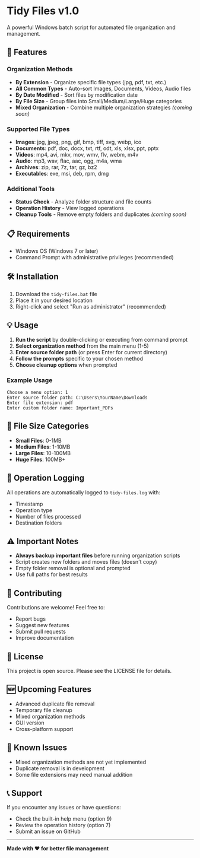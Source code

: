 # Tidy Files v1.0

A powerful Windows batch script for automated file organization and management.

## 🚀 Features

### Organization Methods
- **By Extension** - Organize specific file types (jpg, pdf, txt, etc.)
- **All Common Types** - Auto-sort Images, Documents, Videos, Audio files
- **By Date Modified** - Sort files by modification date
- **By File Size** - Group files into Small/Medium/Large/Huge categories
- **Mixed Organization** - Combine multiple organization strategies *(coming soon)*

### Supported File Types
- **Images**: jpg, jpeg, png, gif, bmp, tiff, svg, webp, ico
- **Documents**: pdf, doc, docx, txt, rtf, odt, xls, xlsx, ppt, pptx
- **Videos**: mp4, avi, mkv, mov, wmv, flv, webm, m4v
- **Audio**: mp3, wav, flac, aac, ogg, m4a, wma
- **Archives**: zip, rar, 7z, tar, gz, bz2
- **Executables**: exe, msi, deb, rpm, dmg

### Additional Tools
- **Status Check** - Analyze folder structure and file counts
- **Operation History** - View logged operations
- **Cleanup Tools** - Remove empty folders and duplicates *(coming soon)*

## 📋 Requirements

- Windows OS (Windows 7 or later)
- Command Prompt with administrative privileges (recommended)

## 🛠️ Installation

1. Download the `tidy-files.bat` file
2. Place it in your desired location
3. Right-click and select "Run as administrator" (recommended)

## 💡 Usage

1. **Run the script** by double-clicking or executing from command prompt
2. **Select organization method** from the main menu (1-5)
3. **Enter source folder path** (or press Enter for current directory)
4. **Follow the prompts** specific to your chosen method
5. **Choose cleanup options** when prompted

### Example Usage
```
Choose a menu option: 1
Enter source folder path: C:\Users\YourName\Downloads
Enter file extension: pdf
Enter custom folder name: Important_PDFs
```

## 🔧 File Size Categories

- **Small Files**: 0-1MB
- **Medium Files**: 1-10MB  
- **Large Files**: 10-100MB
- **Huge Files**: 100MB+

## 📝 Operation Logging

All operations are automatically logged to `tidy-files.log` with:
- Timestamp
- Operation type
- Number of files processed
- Destination folders

## ⚠️ Important Notes

- **Always backup important files** before running organization scripts
- Script creates new folders and moves files (doesn't copy)
- Empty folder removal is optional and prompted
- Use full paths for best results

## 🤝 Contributing

Contributions are welcome! Feel free to:
- Report bugs
- Suggest new features
- Submit pull requests
- Improve documentation

## 📄 License

This project is open source. Please see the LICENSE file for details.

## 🆕 Upcoming Features

- Advanced duplicate file removal
- Temporary file cleanup
- Mixed organization methods
- GUI version
- Cross-platform support

## 🐛 Known Issues

- Mixed organization methods are not yet implemented
- Duplicate removal is in development
- Some file extensions may need manual addition

## 📞 Support

If you encounter any issues or have questions:
- Check the built-in help menu (option 9)
- Review the operation history (option 7)
- Submit an issue on GitHub

---

**Made with ❤️ for better file management**
